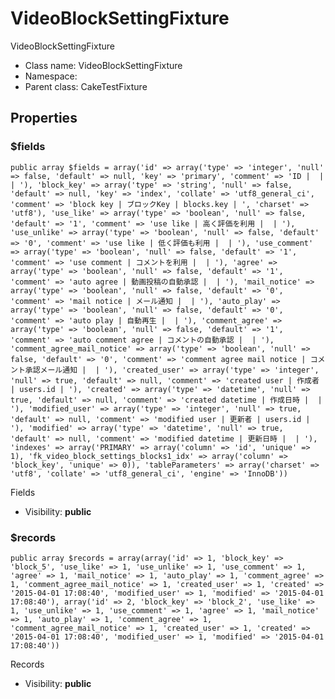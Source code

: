 VideoBlockSettingFixture
===============

VideoBlockSettingFixture




* Class name: VideoBlockSettingFixture
* Namespace: 
* Parent class: CakeTestFixture





Properties
----------


### $fields

    public array $fields = array('id' => array('type' => 'integer', 'null' => false, 'default' => null, 'key' => 'primary', 'comment' => 'ID |  |  | '), 'block_key' => array('type' => 'string', 'null' => false, 'default' => null, 'key' => 'index', 'collate' => 'utf8_general_ci', 'comment' => 'block key | ブロックKey | blocks.key | ', 'charset' => 'utf8'), 'use_like' => array('type' => 'boolean', 'null' => false, 'default' => '1', 'comment' => 'use like | 高く評価を利用 |  | '), 'use_unlike' => array('type' => 'boolean', 'null' => false, 'default' => '0', 'comment' => 'use like | 低く評価も利用 |  | '), 'use_comment' => array('type' => 'boolean', 'null' => false, 'default' => '1', 'comment' => 'use comment | コメントを利用 |  | '), 'agree' => array('type' => 'boolean', 'null' => false, 'default' => '1', 'comment' => 'auto agree | 動画投稿の自動承認 |  | '), 'mail_notice' => array('type' => 'boolean', 'null' => false, 'default' => '0', 'comment' => 'mail notice | メール通知 |  | '), 'auto_play' => array('type' => 'boolean', 'null' => false, 'default' => '0', 'comment' => 'auto play | 自動再生 |  | '), 'comment_agree' => array('type' => 'boolean', 'null' => false, 'default' => '1', 'comment' => 'auto comment agree | コメントの自動承認 |  | '), 'comment_agree_mail_notice' => array('type' => 'boolean', 'null' => false, 'default' => '0', 'comment' => 'comment agree mail notice | コメント承認メール通知 |  | '), 'created_user' => array('type' => 'integer', 'null' => true, 'default' => null, 'comment' => 'created user | 作成者 | users.id | '), 'created' => array('type' => 'datetime', 'null' => true, 'default' => null, 'comment' => 'created datetime | 作成日時 |  | '), 'modified_user' => array('type' => 'integer', 'null' => true, 'default' => null, 'comment' => 'modified user | 更新者 | users.id | '), 'modified' => array('type' => 'datetime', 'null' => true, 'default' => null, 'comment' => 'modified datetime | 更新日時 |  | '), 'indexes' => array('PRIMARY' => array('column' => 'id', 'unique' => 1), 'fk_video_block_settings_blocks1_idx' => array('column' => 'block_key', 'unique' => 0)), 'tableParameters' => array('charset' => 'utf8', 'collate' => 'utf8_general_ci', 'engine' => 'InnoDB'))

Fields



* Visibility: **public**


### $records

    public array $records = array(array('id' => 1, 'block_key' => 'block_5', 'use_like' => 1, 'use_unlike' => 1, 'use_comment' => 1, 'agree' => 1, 'mail_notice' => 1, 'auto_play' => 1, 'comment_agree' => 1, 'comment_agree_mail_notice' => 1, 'created_user' => 1, 'created' => '2015-04-01 17:08:40', 'modified_user' => 1, 'modified' => '2015-04-01 17:08:40'), array('id' => 2, 'block_key' => 'block_2', 'use_like' => 1, 'use_unlike' => 1, 'use_comment' => 1, 'agree' => 1, 'mail_notice' => 1, 'auto_play' => 1, 'comment_agree' => 1, 'comment_agree_mail_notice' => 1, 'created_user' => 1, 'created' => '2015-04-01 17:08:40', 'modified_user' => 1, 'modified' => '2015-04-01 17:08:40'))

Records



* Visibility: **public**



